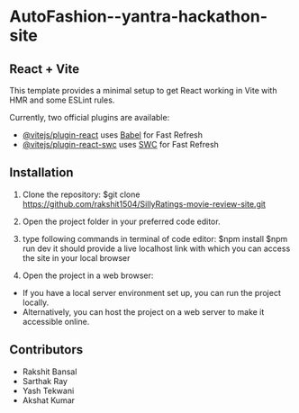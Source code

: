 # AutoFashion--yantra-hackathon-site  

## React + Vite

This template provides a minimal setup to get React working in Vite with HMR and some ESLint rules.

Currently, two official plugins are available:

- [@vitejs/plugin-react](https://github.com/vitejs/vite-plugin-react/blob/main/packages/plugin-react/README.md) uses [Babel](https://babeljs.io/) for Fast Refresh
- [@vitejs/plugin-react-swc](https://github.com/vitejs/vite-plugin-react-swc) uses [SWC](https://swc.rs/) for Fast Refresh

## Installation

1. Clone the repository:
$git clone https://github.com/rakshit1504/SillyRatings-movie-review-site.git

2. Open the project folder in your preferred code editor.
3. type following commands in terminal of code editor:
  $npm install
  $npm run dev
 it should provide a live localhost link with which you can access the site in your local browser
4. Open the project in a web browser:
- If you have a local server environment set up, you can run the project locally.
- Alternatively, you can host the project on a web server to make it accessible online.

## Contributors

- Rakshit Bansal
- Sarthak Ray
- Yash Tekwani
- Akshat Kumar


